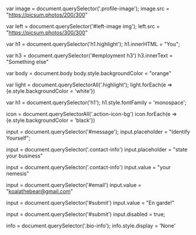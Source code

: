 var image = document.querySelector('.profile-image');
image.src = "https://picsum.photos/200/300"

var left = document.querySelector('#left-image img');
left.src = "https://picsum.photos/300/300"

var h1 = document.querySelector('h1.highlight');
h1.innerHTML = "You";

var h3 = document.querySelector('#employment h3')
h3.innerText = "Something else"

var body = document.body
body.style.backgroundColor = "orange"

var light = document.querySelectorAll('.highlight');
light.forEach(e => {e.style.backgroundColor = 'white'})

var h1 = document.querySelector('h1');
h1.style.fontFamily = 'monospace';

icon = document.querySelectorAll('.action-icon-bg')
icon.forEach(e => {e.style.backgroundColor = 'black'})

input = document.querySelector('#message');
input.placeholder = "Identify Yourself";

input = document.querySelector('.contact-info')
input.placeholder = "state your business"

input = document.querySelector('.contact-info')
input.value = "your nemesis"

input = document.querySelector('#email')
input.value = "koalathebear@gmail.com"

input = document.querySelector('#submit')
input.value = "En garde!"

input = document.querySelector('#submit')
input.disabled = true;

info = document.querySelector('.bio-info');
info.style.display = 'None'